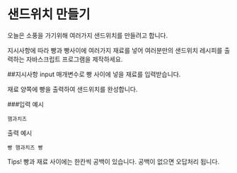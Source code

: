 # 샌드위치 만들기
오늘은 소풍을 가기위해 여러가지 샌드위치를 만들려고 합니다.

지시사항에 따라 빵과 빵사이에 여러가지 재료를 넣어 여러분만의 샌드위치 레시피를 출력하는 자바스크립트 프로그램을 제작하세요.


##지시사항
input 매개변수로 빵 사이에 넣을 재료를 입력받습니다.

재료 양쪽에 빵을 출력하여 샌드위치를 완성합니다.

###입력 예시

    햄과치즈

출력 예시

    빵 햄과치즈 빵

Tips!
빵과 재료 사이에는 한칸씩 공백이 있습니다.
공백이 없으면 오답처리 됩니다.
